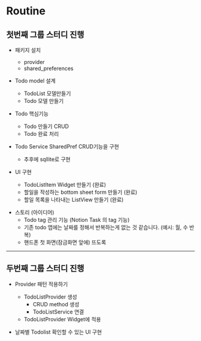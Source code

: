 # Routine

## 첫번째 그룹 스터디 진행

- 패키지 설치

  - provider
  - shared_preferences

- Todo model 설계

  - TodoList 모델만들기
  - Todo 모델 만들기

- Todo 핵심기능
  - Todo 만들기 CRUD
  - Todo 완료 처리

* Todo Service SharedPref CRUD기능을 구현

  - 추후에 sqllite로 구현

* UI 구현
  - TodoListItem Widget 만들기 (완료)
  - 할일을 작성하는 bottom sheet form 만들기 (완료)
  - 할일 목록을 나타내는 ListView 만들기 (완료)

- 스토리 (아이디어)
  - Todo tag 관리 기능 (Notion Task 의 tag 기능)
  - 기존 todo 앱에는 날짜를 정해서 반복하는게 없는 것 같습니다. (예시: 월, 수 반복)
  - 핸드폰 첫 화면(잠금화면 앞에) 뜨도록

---

## 두번째 그룹 스터디 진행

- Provider 패턴 적용하기

  - TodoListProvider 생성
    - CRUD method 생성
    - TodoListService 연결
  - TodoListProvider Widget에 적용

- 날짜별 Todolist 확인할 수 있는 UI 구현
